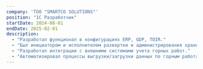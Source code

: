 ```yaml
---
company: 'ТОО "SMARTCO SOLUTIONS"'
position: "1С Разработчик"
startDate: 2024-08-01
endDate: 2025-02-01
description:
  - "Разработал функционал в конфигурациях ERP, GDP, TOIR."
  - "Был инициатором и исполнителем развертки и администрирования хранилища конфигураций для различных конфигураций на разных версиях платформы, что ускорило обновление рабочих баз с 3 часов передачи файлов между серверами до 5 минут получения изменений с хранилища."
  - "Разработал интеграции с внешними системами учета горных работ."
  - "Автоматизировал процессы выгрузки/загрузки данных по горным работам, уменьшив загруженность операторов горных работ и исключил человеческие ошибки в ведении данных."
---
```

